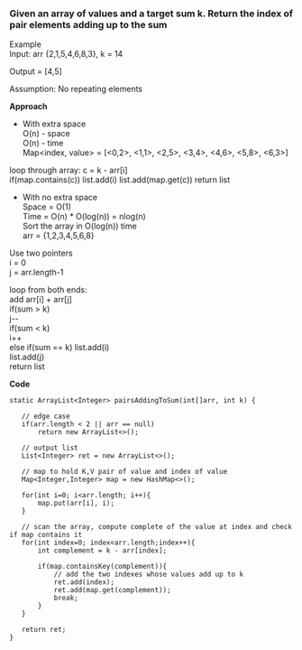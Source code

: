 ### Given an array of values and a target sum k. Return the index of pair elements adding up to the sum

Example  
Input: arr {2,1,5,4,6,8,3},  k = 14

Output = [4,5]

Assumption: No repeating elements

**Approach**

- With extra space  
O(n) - space  
O(n) - time  
Map<index, value> = [<0,2>, <1,1>, <2,5>, <3,4>, <4,6>, <5,8>, <6,3>]

loop through array:
        c = k - arr[i]    
        if(map.contains(c))
            list.add(i)
            list.add(map.get(c))
        return list
        
            
- With no extra space  
Space = O(1)  
Time = O(n) * O(log(n)) = nlog(n)  
Sort the array in O(log(n)) time  
arr = {1,2,3,4,5,6,8}  

Use two pointers    
i = 0  
j = arr.length-1

loop from both ends:  
    add arr[i] + arr[j]  
    if(sum > k)  
        j--  
    if(sum < k)  
        i++  
    else if(sum == k) 
        list.add(i)  
        list.add(j)  
    return list     
 
 **Code**       
 ````
 static ArrayList<Integer> pairsAddingToSum(int[]arr, int k) {
    
    // edge case
    if(arr.length < 2 || arr == null)
        return new ArrayList<>();
    
    // output list
    List<Integer> ret = new ArrayList<>();
    
    // map to hold K,V pair of value and index of value
    Map<Integer,Integer> map = new HashMap<>();
    
    for(int i=0; i<arr.length; i++){
        map.put(arr[i], i);
    }
    
    // scan the array, compute complete of the value at index and check if map contains it
    for(int index=0; index<arr.length;index++){
        int complement = k - arr[index];
        
        if(map.containsKey(complement)){
            // add the two indexes whose values add up to k
            ret.add(index);
            ret.add(map.get(complement));
            break;
        }
    }
    
    return ret;
 }
 ````
